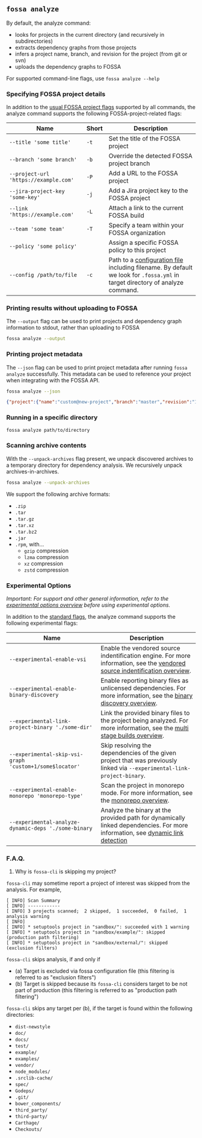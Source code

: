 ## `fossa analyze`

By default, the analyze command:

- looks for projects in the current directory (and recursively in subdirectories)
- extracts dependency graphs from those projects
- infers a project name, branch, and revision for the project (from git or svn)
- uploads the dependency graphs to FOSSA

For supported command-line flags, use `fossa analyze --help`

### Specifying FOSSA project details

In addition to the [usual FOSSA project flags](#common-fossa-project-flags) supported by all commands, the analyze command supports the following FOSSA-project-related flags:

| Name                                  | Short | Description                                                                                                                                                         |
| ------------------------------------- | ----- | ------------------------------------------------------------------------------------------------------------------------------------------------------------------- |
| `--title 'some title'`                | `-t`  | Set the title of the FOSSA project                                                                                                                                  |
| `--branch 'some branch'`              | `-b`  | Override the detected FOSSA project branch                                                                                                                          |
| `--project-url 'https://example.com'` | `-P`  | Add a URL to the FOSSA project                                                                                                                                      |
| `--jira-project-key 'some-key'`       | `-j`  | Add a Jira project key to the FOSSA project                                                                                                                         |
| `--link 'https://example.com'`        | `-L`  | Attach a link to the current FOSSA build                                                                                                                            |
| `--team 'some team'`                  | `-T`  | Specify a team within your FOSSA organization                                                                                                                       |
| `--policy 'some policy'`              |       | Assign a specific FOSSA policy to this project                                                                                                                      |
| `--config /path/to/file`              | `-c`  | Path to a [configuration file](../files/fossa-yml.md) including filename. By default we look for `.fossa.yml` in target directory of analyze command. |

### Printing results without uploading to FOSSA

The `--output` flag can be used to print projects and dependency graph information to stdout, rather than uploading to FOSSA

```sh
fossa analyze --output
```

### Printing project metadata

The `--json` flag can be used to print project metadata after running `fossa analyze` successfully. This metadata can be used to reference your project when integrating with the FOSSA API.

```sh
fossa analyze --json
```
```json
{"project":{"name":"custom@new-project","branch":"master","revision":"123","url":"https://app.fossa.com/projects/custom+<org-id>/new-project/refs/branch/master/123","id":"custom+<org-id>/new-project$123"}}
```

### Running in a specific directory

```sh
fossa analyze path/to/directory
```

### Scanning archive contents

With the `--unpack-archives` flag present, we unpack discovered archives to a temporary directory for dependency analysis. We recursively unpack archives-in-archives.

```sh
fossa analyze --unpack-archives
```

We support the following archive formats:

- `.zip`
- `.tar`
- `.tar.gz`
- `.tar.xz`
- `.tar.bz2`
- `.jar`
- `.rpm`, with...
  - `gzip` compression
  - `lzma` compression
  - `xz` compression
  - `zstd` compression

### Experimental Options

_Important: For support and other general information, refer to the [experimental options overview](../experimental/README.md) before using experimental options._

In addition to the [standard flags](#specifying-fossa-project-details), the analyze command supports the following experimental flags:

| Name                                                    | Description                                                                                                                                                         |
| ------------------------------------------------------- | ------------------------------------------------------------------------------------------------------------------------------------------------------------------- |
| `--experimental-enable-vsi`                             | Enable the vendored source indentification engine. For more information, see the [vendored source indentification overview](../experimental/vsi/README.md).         |
| `--experimental-enable-binary-discovery`                | Enable reporting binary files as unlicensed dependencies. For more information, see the [binary discovery overview](../experimental/binary-discovery/README.md).    |
| `--experimental-link-project-binary './some-dir'`       | Link the provided binary files to the project being analyzed. For more information, see the [multi stage builds overview](../experimental/msb/README.md).           |
| `--experimental-skip-vsi-graph 'custom+1/some$locator'` | Skip resolving the dependencies of the given project that was previously linked via `--experimental-link-project-binary`.                                           |
| `--experimental-enable-monorepo 'monorepo-type'`        | Scan the project in monorepo mode. For more information, see the [monorepo overview](../experimental/monorepo/README.md).                                           |
| `--experimental-analyze-dynamic-deps './some-binary`    | Analyze the binary at the provided path for dynamically linked dependencies. For more information, see [dynamic link detection](../experimental/dynlink/README.md)  |

### F.A.Q.

1. Why is `fossa-cli` is skipping my project?

`fossa-cli` may sometime report a project of interest was skipped from the analysis. For example,

```text
[ INFO] Scan Summary
[ INFO] ------------
[ INFO] 3 projects scanned;  2 skipped,  1 succeeded,  0 failed,  1 analysis warning
[ INFO] 
[ INFO] * setuptools project in "sandbox/": succeeded with 1 warning
[ INFO] * setuptools project in "sandbox/example/": skipped (production path filtering)
[ INFO] * setuptools project in "sandbox/external/": skipped (exclusion filters)
```

`fossa-cli` skips analysis, if and only if 

- (a) Target is excluded via fossa configuration file (this filtering is referred to as "exclusion filters")
- (b) Target is skipped because its `fossa-cli` considers target to be not part of production (this filtering is referred to as "production path filtering")

`fossa-cli` skips any target per (b), if the target is found within the following directories:

- `dist-newstyle`
- `doc/`
- `docs/`
- `test/`
- `example/`
- `examples/`
- `vendor/`
- `node_modules/`
- `.srclib-cache/`
- `spec/`
- `Godeps/`
- `.git/`
- `bower_components/`
- `third_party/`
- `third-party/`
- `Carthage/`
- `Checkouts/` 